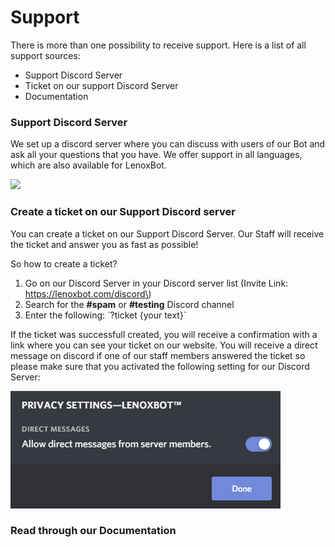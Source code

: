 # Support

There is more than one possibility to receive support. Here is a list of all support sources:

* Support Discord Server
* Ticket on our support Discord Server
* Documentation

### Support Discord Server

We set up a discord server where you can discuss with users of our Bot and ask all your questions that you have. We offer support in all languages, which are also available for LenoxBot.

[![](https://discordapp.com/api/guilds/352896116812939264/embed.png?style=banner3)](https://lenoxbot.com/discord)

### Create a ticket on our Support Discord server

You can create a ticket on our Support Discord Server. Our Staff will receive the ticket and answer you as fast as possible! 

So how to create a ticket?

1. Go on our Discord Server in your Discord server list \(Invite Link: https://lenoxbot.com/discord\)
2. Search for the **\#spam** or **\#testing** Discord channel
3. Enter the following: \`?ticket {your text}\`

If the ticket was successfull created, you will receive a confirmation with a link where you can see your ticket on our website. You will receive a direct message on discord if one of our staff members answered the ticket so please make sure that you activated the following setting for our Discord Server:

![Discord server privacy settings](../.gitbook/assets/ptxrwhx.png)

### Read through our Documentation

